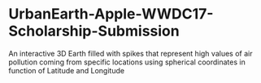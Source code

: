 # UrbanEarth-Apple-WWDC17-Scholarship-Submission
An interactive 3D Earth filled with spikes that represent high values of air pollution coming from specific locations using spherical coordinates in function of Latitude and Longitude
